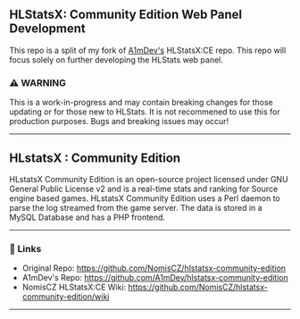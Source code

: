## HLStatsX: Community Edition Web Panel Development

This repo is a split of my fork of [A1mDev's](https://github.com/A1mDev/hlstatsx-community-edition) HLStatsX:CE repo. 
This repo will focus solely on further developing the HLStats web panel.
### :warning: WARNING
This is a work-in-progress and may contain breaking changes for those updating or for those new to HLStats. It is not recommened to use this for production purposes. Bugs and breaking issues may occur!

---

## HLstatsX : Community Edition 


HLstatsX Community Edition is an open-source project licensed
under GNU General Public License v2 and is a real-time stats
and ranking for Source engine based games. HLstatsX Community
Edition uses a Perl daemon to parse the log streamed from the
game server. The data is stored in a MySQL Database and has
a PHP frontend.

---

### :link: Links
* Original Repo: https://github.com/NomisCZ/hlstatsx-community-edition
* A1mDev's Repo: https://github.com/A1mDev/hlstatsx-community-edition
* NomisCZ HLStatsX:CE Wiki: https://github.com/NomisCZ/hlstatsx-community-edition/wiki

---
